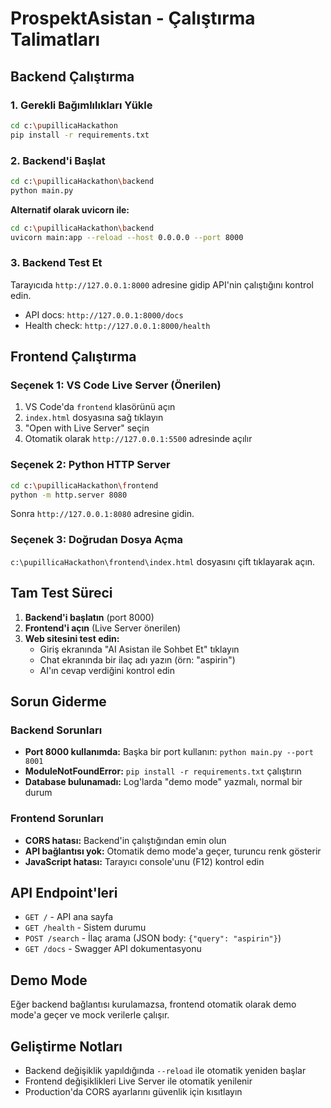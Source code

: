 # ProspektAsistan - Çalıştırma Talimatları

## Backend Çalıştırma

### 1. Gerekli Bağımlılıkları Yükle
```bash
cd c:\pupillicaHackathon
pip install -r requirements.txt
```

### 2. Backend'i Başlat
```bash
cd c:\pupillicaHackathon\backend
python main.py
```

**Alternatif olarak uvicorn ile:**
```bash
cd c:\pupillicaHackathon\backend
uvicorn main:app --reload --host 0.0.0.0 --port 8000
```

### 3. Backend Test Et
Tarayıcıda `http://127.0.0.1:8000` adresine gidip API'nin çalıştığını kontrol edin.
- API docs: `http://127.0.0.1:8000/docs`
- Health check: `http://127.0.0.1:8000/health`

## Frontend Çalıştırma

### Seçenek 1: VS Code Live Server (Önerilen)
1. VS Code'da `frontend` klasörünü açın
2. `index.html` dosyasına sağ tıklayın
3. "Open with Live Server" seçin
4. Otomatik olarak `http://127.0.0.1:5500` adresinde açılır

### Seçenek 2: Python HTTP Server
```bash
cd c:\pupillicaHackathon\frontend
python -m http.server 8080
```
Sonra `http://127.0.0.1:8080` adresine gidin.

### Seçenek 3: Doğrudan Dosya Açma
`c:\pupillicaHackathon\frontend\index.html` dosyasını çift tıklayarak açın.

## Tam Test Süreci

1. **Backend'i başlatın** (port 8000)
2. **Frontend'i açın** (Live Server önerilen)
3. **Web sitesini test edin:**
   - Giriş ekranında "AI Asistan ile Sohbet Et" tıklayın
   - Chat ekranında bir ilaç adı yazın (örn: "aspirin")
   - AI'ın cevap verdiğini kontrol edin

## Sorun Giderme

### Backend Sorunları
- **Port 8000 kullanımda:** Başka bir port kullanın: `python main.py --port 8001`
- **ModuleNotFoundError:** `pip install -r requirements.txt` çalıştırın
- **Database bulunamadı:** Log'larda "demo mode" yazmalı, normal bir durum

### Frontend Sorunları
- **CORS hatası:** Backend'in çalıştığından emin olun
- **API bağlantısı yok:** Otomatik demo mode'a geçer, turuncu renk gösterir
- **JavaScript hatası:** Tarayıcı console'unu (F12) kontrol edin

## API Endpoint'leri

- `GET /` - API ana sayfa
- `GET /health` - Sistem durumu
- `POST /search` - İlaç arama (JSON body: `{"query": "aspirin"}`)
- `GET /docs` - Swagger API dokumentasyonu

## Demo Mode
Eğer backend bağlantısı kurulamazsa, frontend otomatik olarak demo mode'a geçer ve mock verilerle çalışır.

## Geliştirme Notları
- Backend değişiklik yapıldığında `--reload` ile otomatik yeniden başlar
- Frontend değişiklikleri Live Server ile otomatik yenilenir
- Production'da CORS ayarlarını güvenlik için kısıtlayın